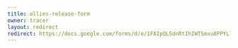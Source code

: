 ```yaml
---
title: allies-release-form
owner: tracer
layout: redirect
redirect: https://docs.google.com/forms/d/e/1FAIpQLSdnRtIhIWTSmxu8PPYLlWag6jkn5itb5vA8gwBWB_6Zi1pWaw/viewform
---
```

